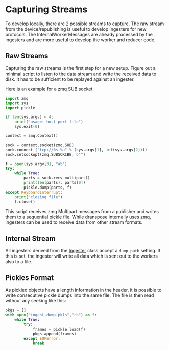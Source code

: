 # Capturing Streams

To develop locally, there are 2 possible streams to capture.
The raw stream from the device/republishing is useful to develop ingesters for new protocols.
The InternalWorkerMessages are already processed by the ingesters and are more useful to develop the worker and reducer code.

## Raw Streams

Capturing the raw streams is the first step for a new setup.
Figure out a minimal script to listen to the data stream and write the received data to disk.
It has to be sufficient to be replayed against an ingester.

Here is an example for a zmq SUB socket

```python
import zmq
import sys
import pickle

if len(sys.argv) < 4:
    print("usage: host port file")
    sys.exit(0)

context = zmq.Context()

sock = context.socket(zmq.SUB)
sock.connect ("tcp://%s:%u" % (sys.argv[1], int(sys.argv[2])))
sock.setsockopt(zmq.SUBSCRIBE, b"")

f = open(sys.argv[3], "ab")
try:
    while True:
        parts = sock.recv_multipart()
        print(len(parts), parts[0])
        pickle.dump(parts, f)
except KeyboardInterrupt:
    print("closing file")
    f.close()
```

This script receives zmq Multipart messages from a publisher and writes them to a sequential pickle file.
While dranspose internally uses zmq, ingesters can be used to receive data from other stream formats.

## Internal Stream

All ingesters derived from the [Ingester](../reference/internals/ingester.md) class accept a `dump_path` setting.
If this is set, the ingester will write all data which is sent out to the workers also to a file.


## Pickles Format

As pickled objects have a length information in the header, it is possible to write consecutive pickle dumps into the same file.
The file is then read without any seeking like this:

```python
pkgs = []
with open("ingest-dump.pkls","rb") as f:
    while True:
        try:
            frames = pickle.load(f)
            pkgs.append(frames)
        except EOFError:
            break
```
